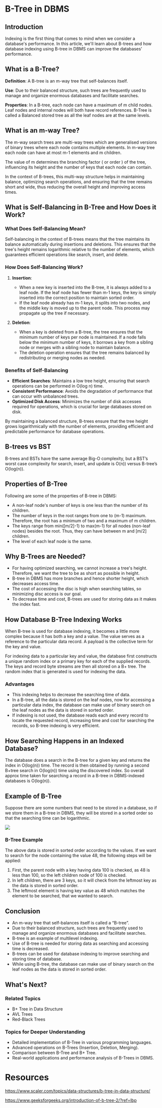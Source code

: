 # B-Tree in DBMS

## Introduction
Indexing is the first thing that comes to mind when we consider a database's performance. In this article, we'll learn about B-trees and how database indexing using B-tree in DBMS can improve the databases' performance.

## What is a B-Tree?

**Definition**: A B-tree is an m-way tree that self-balances itself.

**Use**: Due to their balanced structure, such trees are frequently used to manage and organize enormous databases and facilitate searches.

**Properties**: In a B-tree, each node can have a maximum of m child nodes. Leaf nodes and internal nodes will both have record references. B-Tree is called a Balanced stored tree as all the leaf nodes are at the same levels.

## What is an m-way Tree?
The m-way search trees are multi-way trees which are generalised versions of binary trees where each node contains multiple elements. In m-way tree each node can have at most m-1 elements and m children.

The value of m determines the branching factor ( or order ) of the tree, influencing its height and the number of keys that each node can contain.

In the context of B-trees, this multi-way structure helps in maintaining balance, optimizing search operations, and ensuring that the tree remains short and wide, thus reducing the overall height and improving access times.


## What is Self-Balancing in B-Tree and How Does it Work?
### What Does Self-Balancing Mean?
Self-balancing in the context of B-trees means that the tree maintains its balance automatically during insertions and deletions. This ensures that the tree's height remains logarithmic relative to the number of elements, which guarantees efficient operations like search, insert, and delete.

### How Does Self-Balancing Work?
1. **Insertion**:
    - When a new key is inserted into the B-tree, it is always added to a leaf node. If the leaf node has fewer than m-1 keys, the key is simply inserted into the correct position to maintain sorted order.
    - If the leaf node already has m-1 keys, it splits into two nodes, and the middle key is moved up to the parent node. This process may propagate up the tree if necessary.

2. **Deletion**:
    - When a key is deleted from a B-tree, the tree ensures that the minimum number of keys per node is maintained. If a node falls below the minimum number of keys, it borrows a key from a sibling node or merges with a sibling node to maintain balance.
    - The deletion operation ensures that the tree remains balanced by redistributing or merging nodes as needed.

### Benefits of Self-Balancing
- **Efficient Searches**: Maintains a low tree height, ensuring that search operations can be performed in O(log n) time.
- **Consistent Performance**: Avoids the degradation of performance that can occur with unbalanced trees.
- **Optimized Disk Access**: Minimizes the number of disk accesses required for operations, which is crucial for large databases stored on disk.

By maintaining a balanced structure, B-trees ensure that the tree height grows logarithmically with the number of elements, providing efficient and predictable performance for database operations.


## B-trees vs BST
B-trees and BSTs have the same average Big-O complexity, but a BST’s worst case complexity for search, insert, and update is O(n)) versus B-tree’s O(log(n)).

## Properties of B-Tree
Following are some of the properties of B-tree in DBMS:
- A non-leaf node's number of keys is one less than the number of its children.
- The number of keys in the root ranges from one to (m-1) maximum. Therefore, the root has a minimum of two and a maximum of m children.
- The keys range from min([m/2]-1) to max(m-1) for all nodes (non-leaf nodes) besides the root. Thus, they can have between m and [m/2] children.
- The level of each leaf node is the same.

## Why B-Trees are Needed?
- For having optimized searching, we cannot increase a tree's height. Therefore, we want the tree to be as short as possible in height.
- B-tree in DBMS has more branches and hence shorter height, which decreases access time.
- The cost of accessing the disc is high when searching tables, so minimizing disc access is our goal.
- To decrease time and cost, B-trees are used for storing data as it makes the index fast.

## How Database B-Tree Indexing Works
When B-tree is used for database indexing, it becomes a little more complex because it has both a key and a value. The value serves as a reference to the particular data record. A payload is the collective term for the key and value.

For indexing data to a particular key and value, the database first constructs a unique random index or a primary key for each of the supplied records. The keys and record byte streams are then all stored on a B+ tree. The random index that is generated is used for indexing the data.

### Advantages
- This indexing helps to decrease the searching time of data.
- In a B-tree, all the data is stored on the leaf nodes, now for accessing a particular data index, the database can make use of binary search on the leaf nodes as the data is stored in sorted order.
- If indexing is not used, the database reads each and every record to locate the requested record, increasing time and cost for searching the records, so B-tree indexing is very efficient.

## How Searching Happens in an Indexed Database?
The database does a search in the B-tree for a given key and returns the index in O(log(n)) time. The record is then obtained by running a second B+tree search in O(log(n)) time using the discovered index. So overall approx time taken for searching a record in a B-tree in DBMS-indexed databases is O(log(n)).

## Example of B-Tree
Suppose there are some numbers that need to be stored in a database, so if we store them in a B-tree in DBMS, they will be stored in a sorted order so that the searching time can be logarithmic.

![](https://scaler.com/topics/images/b-tree-example.webp)

### B-Tree Example
The above data is stored in sorted order according to the values. If we want to search for the node containing the value 48, the following steps will be applied:
1. First, the parent node with a key having data 100 is checked, as 48 is less than 100, so the left children node of 100 is checked.
2. In left children, there are 3 keys, so it will check from the leftmost key as the data is stored in sorted order.
3. The leftmost element is having key value as 48 which matches the element to be searched, that we wanted to search.

## Conclusion
- An m-way tree that self-balances itself is called a “B-tree”.
- Due to their balanced structure, such trees are frequently used to manage and organize enormous databases and facilitate searches.
- B-tree is an example of multilevel indexing.
- Use of B-tree is needed for storing data as searching and accessing time is decreased.
- B-trees can be used for database indexing to improve searching and storing time of database.
- While using B-tree, the database can make use of binary search on the leaf nodes as the data is stored in sorted order.

## What's Next?
### Related Topics
- B+ Tree in Data Structure
- AVL Trees
- Red-Black Trees

### Topics for Deeper Understanding
- Detailed implementation of B-Tree in various programming languages.
- Advanced operations on B-Trees (Insertion, Deletion, Merging).
- Comparison between B-Tree and B+ Tree.
- Real-world applications and performance analysis of B-Trees in DBMS.

# Resources

https://www.scaler.com/topics/data-structures/b-tree-in-data-structure/

https://www.geeksforgeeks.org/introduction-of-b-tree-2/?ref=lbp